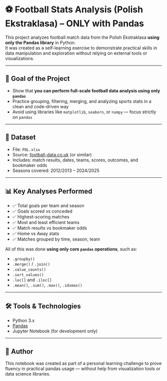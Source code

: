 # ⚽ Football Stats Analysis (Polish Ekstraklasa) – ONLY with Pandas

This project analyzes football match data from the Polish Ekstraklasa **using only the Pandas library** in Python.  
It was created as a self-learning exercise to demonstrate practical skills in data manipulation and exploration without relying on external tools or visualizations.

---

## 🎯 Goal of the Project

- Show that **you can perform full-scale football data analysis using only `pandas`**
- Practice grouping, filtering, merging, and analyzing sports stats in a clean and code-driven way
- Avoid using libraries like `matplotlib`, `seaborn`, or `numpy` — focus strictly on `pandas`

---

## 📂 Dataset

- File: `POL.xlsx`
- Source: [football-data.co.uk](https://www.football-data.co.uk/) (or similar)
- Includes: match results, dates, teams, scores, outcomes, and bookmaker odds
- Seasons covered: 2012/2013 – 2024/2025

---

## 📊 Key Analyses Performed

- ✅ Total goals per team and season
- ✅ Goals scored vs conceded
- ✅ Highest-scoring matches
- ✅ Most and least efficient teams
- ✅ Match results vs bookmaker odds
- ✅ Home vs Away stats
- ✅ Matches grouped by time, season, team

All of this was done **using only core `pandas` operations**, such as:
- `.groupby()`
- `.merge()` / `.join()`
- `.value_counts()`
- `.sort_values()`
- `.loc[]` and `.iloc[]`
- `.mean()`, `.sum()`, `.max()`, `.idxmax()`

---

## 🛠 Tools & Technologies

- Python 3.x
- [Pandas](https://pandas.pydata.org/)
- Jupyter Notebook (for development only)

---

## 🙋 Author

This notebook was created as part of a personal learning challenge to prove fluency in practical pandas usage — without help from visualization tools or data science libraries.

